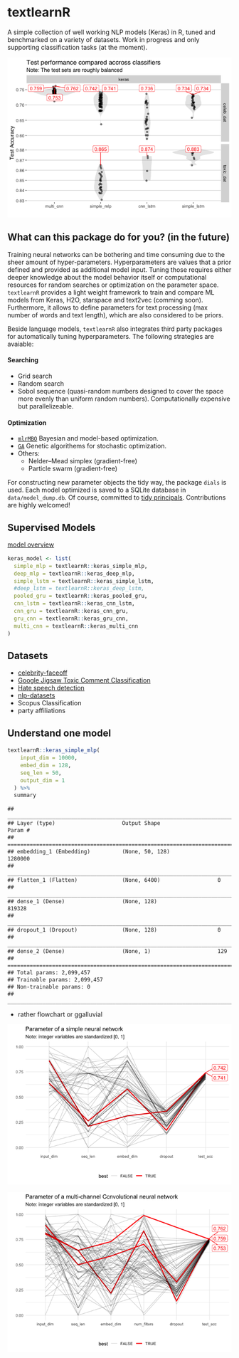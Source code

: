textlearnR
================

A simple collection of well working NLP models (Keras) in R, tuned and benchmarked on a variety of datasets. Work in progress and only supporting classification tasks (at the moment).

![](Readme_files/figure-markdown_github/unnamed-chunk-1-1.png)

What can this package do for you? (in the future)
-------------------------------------------------

Training neural networks can be bothering and time consuming due to the sheer amount of hyper-parameters. Hyperparameters are values that a prior defined and provided as additional model input. Tuning those requires either deeper knowledge about the model behavior itself or computational resources for random searches or optimization on the parameter space. `textlearnR` provides a light weight framework to train and compare ML models from Keras, H2O, starspace and text2vec (comming soon). Furthermore, it allows to define parameters for text processing (max number of words and text length), which are also considered to be priors.

Beside language models, `textlearnR` also integrates third party packages for automatically tuning hyperparameters. The following strategies are avaiable:

#### Searching

-   Grid search
-   Random search
-   Sobol sequence (quasi-random numbers designed to cover the space more evenly than uniform random numbers). Computationally expensive but parallelizeable.

#### Optimization

-   [`mlrMBO`](https://github.com/mlr-org/mlrMBO) Bayesian and model-based optimization.
-   [`GA`](https://github.com/luca-scr/GA) Genetic algorithems for stochastic optimization.
-   Others:
    -   Nelder–Mead simplex (gradient-free)
    -   Particle swarm (gradient-free)

For constructing new parameter objects the tidy way, the package `dials` is used. Each model optimized is saved to a SQLite database in `data/model_dump.db`. Of course, committed to [tidy principals](https://cran.r-project.org/package=tidyverse/vignettes/manifesto.html). Contributions are highly welcomed!

Supervised Models
-----------------

[model overview](https://becominghuman.ai/cheat-sheets-for-ai-neural-networks-machine-learning-deep-learning-big-data-678c51b4b463)

<!-- * simple generic wrapper/class for models -->
<!-- * parameter validation using manual and automatic verifiaction dataset or k-Fold cross validation. -->
<!-- * Introduce early stopping to keras during training of model -->
``` r
keras_model <- list(
  simple_mlp = textlearnR::keras_simple_mlp,
  deep_mlp = textlearnR::keras_deep_mlp,
  simple_lstm = textlearnR::keras_simple_lstm,
  #deep_lstm = textlearnR::keras_deep_lstm,
  pooled_gru = textlearnR::keras_pooled_gru,
  cnn_lstm = textlearnR::keras_cnn_lstm,
  cnn_gru = textlearnR::keras_cnn_gru,
  gru_cnn = textlearnR::keras_gru_cnn,
  multi_cnn = textlearnR::keras_multi_cnn
)
```

Datasets
--------

-   [celebrity-faceoff](https://github.com/jlacko/celebrity-faceoff)
-   [Google Jigsaw Toxic Comment Classification](https://www.kaggle.com/c/jigsaw-toxic-comment-classification-challenge/data)
-   [Hate speech detection](https://github.com/t-davidson/hate-speech-and-offensive-language)
-   [nlp-datasets](https://github.com/niderhoff/nlp-datasets)
-   Scopus Classification
-   party affiliations

Understand one model
--------------------

``` r
textlearnR::keras_simple_mlp(
    input_dim = 10000, 
    embed_dim = 128, 
    seq_len = 50, 
    output_dim = 1
  ) %>% 
  summary
```

    ## ___________________________________________________________________________
    ## Layer (type)                     Output Shape                  Param #     
    ## ===========================================================================
    ## embedding_1 (Embedding)          (None, 50, 128)               1280000     
    ## ___________________________________________________________________________
    ## flatten_1 (Flatten)              (None, 6400)                  0           
    ## ___________________________________________________________________________
    ## dense_1 (Dense)                  (None, 128)                   819328      
    ## ___________________________________________________________________________
    ## dropout_1 (Dropout)              (None, 128)                   0           
    ## ___________________________________________________________________________
    ## dense_2 (Dense)                  (None, 1)                     129         
    ## ===========================================================================
    ## Total params: 2,099,457
    ## Trainable params: 2,099,457
    ## Non-trainable params: 0
    ## ___________________________________________________________________________

-   rather flowchart or ggalluvial

![](Readme_files/figure-markdown_github/unnamed-chunk-4-1.png)

![](Readme_files/figure-markdown_github/unnamed-chunk-5-1.png)

<!---

### Other NLP Data

* https://www.kaggle.com/mrisdal/fake-news/home
* [rpanama](https://github.com/dgrtwo/rpanama)
    + https://www.kaggle.com/zusmani/paradise-papers/home
* https://www.kaggle.com/shujian/arxiv-nlp-papers-with-github-link
* [`fulltext`](https://github.com/ropensci/fulltext)
* [rorcid](https://github.com/ropensci/rorcid)
* [roadoi](https://github.com/ropensci/roadoi)
* [manifestoR](https://github.com/ManifestoProject/manifestoR)


## Other NLP Resources

* https://www.kaggle.com/rtatman/stopword-lists-for-19-languages
* https://www.r-craft.org/r-news/regex-tutorial-with-examples/
* http://ruder.io/optimizing-gradient-descent/
* [good for explanations](https://beta.rstudioconnect.com/ml-with-tensorflow-and-r/#22)
* https://github.com/OmaymaS/stringr_explorer
* [Building a neural network from scratch in R](https://selbydavid.com/2018/01/09/neural-network/)

## Other NLP Packages

* [`decryptr` An extensible API for breaking captchas](https://github.com/decryptr/decryptr)
* [`textfeatures`](https://github.com/mkearney/textfeatures)
* [`dbx` A fast, easy-to-use database library for R](https://github.com/ankane/dbx)
* [`textreuse`](https://github.com/ropensci/textreuse)
* [Chunkwise Text-file Processing for 'dplyr'](https://github.com/edwindj/chunked)
* [iml: interpretable machine learning](https://github.com/christophM/iml)
* [ggfittext](https://github.com/wilkox/ggfittext)
* [loggr](https://github.com/smbache/loggr)
* [text generation with markov files](https://github.com/abresler/markovifyR)
* [rBayesianOptimization](https://github.com/yanyachen/rBayesianOptimization)
* [mlr3: Machine Learning in R - next generation](https://github.com/mlr-org/mlr3)
* [textclean](https://github.com/trinker/textclean)
* [quanteda: Multilingual Stopword Lists in R](http://stopwords.quanteda.io)
* [rematch2](https://github.com/MangoTheCat/rematch2)
* [telegram](https://github.com/lbraglia/telegram)
* [speedtest](https://github.com/hrbrmstr/speedtest)
* [preText](https://github.com/matthewjdenny/preText)
* [String operations the Python way: pystr](https://github.com/Ironholds/pystr)
* [A better dictionary class for R.](https://github.com/stefano-meschiari/dict)
* [book code](https://github.com/IronistM/Modern-Optimization-with-R)
* [textmineR](https://github.com/TommyJones/textmineR)
* [SuperLearner](https://github.com/ecpolley/SuperLearner) 

--->
